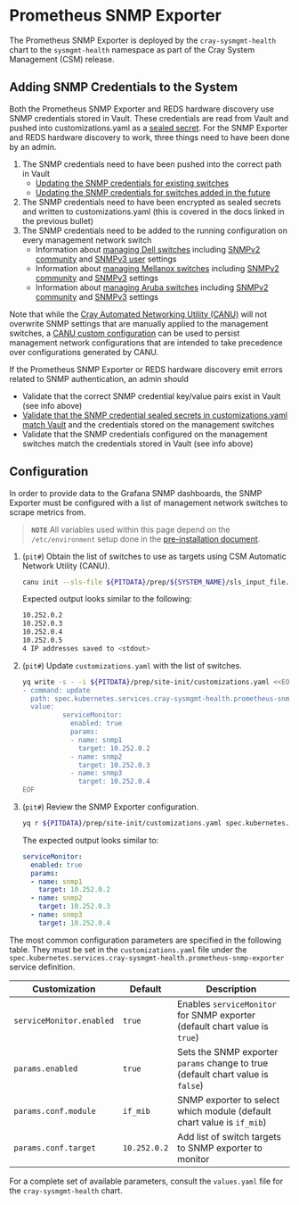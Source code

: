 <!-- markdownlint-disable MD013 -->
# Prometheus SNMP Exporter

The Prometheus SNMP Exporter is deployed by the `cray-sysmgmt-health` chart to the `sysmgmt-health` namespace as part of the Cray System Management \(CSM\) release.

<!-- snmp-authentication-tag -->
<!-- When updating this information, search the docs for the snmp-authentication-tag to find related content -->
<!-- These comments can be removed once we adopt HTTP/lw-dita/Generated docs with re-usable snippets -->
## Adding SNMP Credentials to the System

Both the Prometheus SNMP Exporter and REDS hardware discovery use SNMP credentials stored in Vault.  These credentials are read from Vault and pushed into customizations.yaml as a [sealed secret](../../security_and_authentication/Manage_Sealed_Secrets.md).  For the SNMP Exporter and REDS hardware discovery to work, three things need to have been done by an admin.

  1. The SNMP credentials need to have been pushed into the correct path in Vault
      * [Updating the SNMP credentials for existing switches](../../security_and_authentication/Change_Air-Cooled_Node_BMC_Credentials.md)
      * [Updating the SNMP credentials for switches added in the future](../../security_and_authentication/Update_Default_Air-Cooled_BMC_and_Leaf_BMC_Switch_SNMP_Credentials.md)
  1. The SNMP credentials need to have been encrypted as sealed secrets and written to customizations.yaml (this is covered in the docs linked in the previous bullet)
  1. The SNMP credentials need to be added to the running configuration on every management network switch
      * Information about [managing Dell switches](./dell/index.md) including [SNMPv2 community](./dell/snmp-community.md) and [SNMPv3 user](./dell/snmpv3_users.md) settings
      * Information about [managing Mellanox switches](./mellanox/index.md) including [SNMPv2 community](./mellanox/snmp_community.md) and [SNMPv3](./mellanox/snmpv3_users.md) settings
      * Information about [managing Aruba switches](./aruba/index.md) including [SNMPv2 community](./aruba/snmp-community.md) and [SNMPv3](./aruba/snmpv3_users.md) settings

Note that while the [Cray Automated Networking Utility (CANU)](./canu/index.md) will not overwrite SNMP settings that are manually applied to the management switches, a [CANU custom configuration](./canu/custom_config.md) can be used to persist management network configurations that are intended to take precedence over configurations generated by CANU.

If the Prometheus SNMP Exporter or REDS hardware discovery emit errors related to SNMP authentication, an admin should

* Validate that the correct SNMP credential key/value pairs exist in Vault (see info above)
* [Validate that the SNMP credential sealed secrets in customizations.yaml match Vault](../../security_and_authentication/Manage_Sealed_Secrets.md#fix-an-incorrect-value-in-a-sealed-secret) and the credentials stored on the management switches
* Validate that the SNMP credentials configured on the management switches match the credentials stored in Vault (see info above)

## Configuration

In order to provide data to the Grafana SNMP dashboards, the SNMP Exporter must be configured with a list of management network switches to scrape metrics from.

> **`NOTE`** All variables used within this page depend on the `/etc/environment` setup done in the [pre-installation document](../../../install/pre-installation.md).

1. (`pit#`) Obtain the list of switches to use as targets using CSM Automatic Network Utility (CANU).

    ```bash
    canu init --sls-file ${PITDATA}/prep/${SYSTEM_NAME}/sls_input_file.json --out -
    ```

    Expected output looks similar to the following:

    ```bash
    10.252.0.2
    10.252.0.3
    10.252.0.4
    10.252.0.5
    4 IP addresses saved to <stdout>
    ```

1. (`pit#`) Update `customizations.yaml` with the list of switches.

    ```bash
    yq write -s - -i ${PITDATA}/prep/site-init/customizations.yaml <<EOF
    - command: update
      path: spec.kubernetes.services.cray-sysmgmt-health.prometheus-snmp-exporter
      value:
              serviceMonitor:
                enabled: true
                params:
                - name: snmp1
                  target: 10.252.0.2
                - name: snmp2
                  target: 10.252.0.3
                - name: snmp3
                  target: 10.252.0.4
    EOF
    ```

1. (`pit#`) Review the SNMP Exporter configuration.

    ```bash
    yq r ${PITDATA}/prep/site-init/customizations.yaml spec.kubernetes.services.cray-sysmgmt-health.prometheus-snmp-exporter
    ```

    The expected output looks similar to:

    ```yaml
    serviceMonitor:
      enabled: true
      params:
      - name: snmp1
        target: 10.252.0.2
      - name: snmp2
        target: 10.252.0.3
      - name: snmp3
        target: 10.252.0.4
    ```

The most common configuration parameters are specified in the following table. They must be set in the `customizations.yaml` file under the `spec.kubernetes.services.cray-sysmgmt-health.prometheus-snmp-exporter` service definition.

|Customization|Default|Description|
|-------------|-------|-----------|
|`serviceMonitor.enabled`|`true`|Enables `serviceMonitor` for SNMP exporter \(default chart value is `true`\)|
|`params.enabled`|`true`|Sets the SNMP exporter `params` change to true \(default chart value is `false`\)|
|`params.conf.module`|`if_mib`| SNMP exporter to select which module \(default chart value is `if_mib`\)|
|`params.conf.target`|`10.252.0.2`| Add list of switch targets to SNMP exporter to monitor|

For a complete set of available parameters, consult the `values.yaml` file for the `cray-sysmgmt-health` chart.
